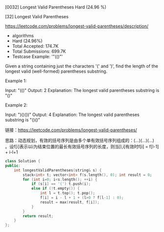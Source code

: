 [0032] Longest Valid Parentheses                                    Hard   (24.96 %)

<!--front-->	
[32] Longest Valid Parentheses  

https://leetcode.com/problems/longest-valid-parentheses/description/

* algorithms
* Hard (24.96%)
* Total Accepted:    174.7K
* Total Submissions: 699.7K
* Testcase Example:  '"(()"'

Given a string containing just the characters '(' and ')', find the length of the longest valid (well-formed) parentheses substring.

Example 1:


Input: "(()"
Output: 2
Explanation: The longest valid parentheses substring is "()"


Example 2:


Input: ")()())"
Output: 4
Explanation: The longest valid parentheses substring is "()()"








<!--back-->

链接：https://leetcode.com/problems/longest-valid-parentheses/

思路：动态规划，有效的括号序列是由多个单有效括号序列组成的：(...)(...)(...) 。设f[i]表示以i为结束位置的最长有效括号序列的长度，则当[l,i]有效时f[i] = f[l-1] + i-l+1

```cpp
class Solution {
public:
    int longestValidParentheses(string& s) {
        stack<int> t; vector<int> f(s.length(), 0); int result = 0;
        for (int i=0; i<s.length(); ++i) {
            if (s[i] == '(') t.push(i);
            else if (!t.empty()) {
                int l = t.top(); t.pop();
                f[i] = i - l + 1 + (l>0 ? f[l-1] : 0);
                result = max(result, f[i]);
            }
        }
        return result;
    }
};
```


